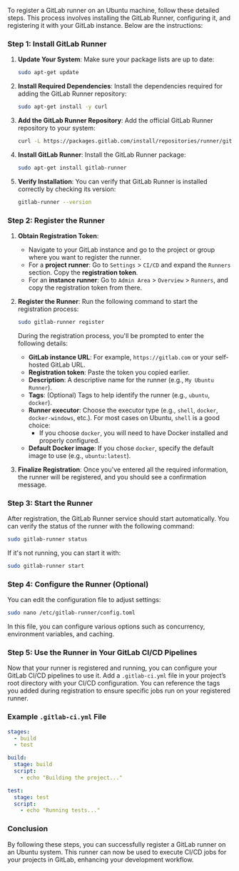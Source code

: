 To register a GitLab runner on an Ubuntu machine, follow these detailed steps. This process involves installing the GitLab Runner, configuring it, and registering it with your GitLab instance. Below are the instructions:

### Step 1: Install GitLab Runner

1. **Update Your System**:
   Make sure your package lists are up to date:
   ```bash
   sudo apt-get update
   ```

2. **Install Required Dependencies**:
   Install the dependencies required for adding the GitLab Runner repository:
   ```bash
   sudo apt-get install -y curl
   ```

3. **Add the GitLab Runner Repository**:
   Add the official GitLab Runner repository to your system:
   ```bash
   curl -L https://packages.gitlab.com/install/repositories/runner/gitlab-runner/script.deb.sh | sudo bash
   ```

4. **Install GitLab Runner**:
   Install the GitLab Runner package:
   ```bash
   sudo apt-get install gitlab-runner
   ```

5. **Verify Installation**:
   You can verify that GitLab Runner is installed correctly by checking its version:
   ```bash
   gitlab-runner --version
   ```

### Step 2: Register the Runner

1. **Obtain Registration Token**:
   - Navigate to your GitLab instance and go to the project or group where you want to register the runner.
   - For a **project runner**: Go to `Settings` > `CI/CD` and expand the `Runners` section. Copy the **registration token**.
   - For an **instance runner**: Go to `Admin Area` > `Overview` > `Runners`, and copy the registration token from there.

2. **Register the Runner**:
   Run the following command to start the registration process:
   ```bash
   sudo gitlab-runner register
   ```

   During the registration process, you'll be prompted to enter the following details:

   - **GitLab instance URL**: For example, `https://gitlab.com` or your self-hosted GitLab URL.
   - **Registration token**: Paste the token you copied earlier.
   - **Description**: A descriptive name for the runner (e.g., `My Ubuntu Runner`).
   - **Tags**: (Optional) Tags to help identify the runner (e.g., `ubuntu`, `docker`).
   - **Runner executor**: Choose the executor type (e.g., `shell`, `docker`, `docker-windows`, etc.). For most cases on Ubuntu, `shell` is a good choice:
     - If you choose `docker`, you will need to have Docker installed and properly configured.
   - **Default Docker image**: If you chose `docker`, specify the default image to use (e.g., `ubuntu:latest`).

3. **Finalize Registration**:
   Once you've entered all the required information, the runner will be registered, and you should see a confirmation message.

### Step 3: Start the Runner

After registration, the GitLab Runner service should start automatically. You can verify the status of the runner with the following command:
```bash
sudo gitlab-runner status
```

If it's not running, you can start it with:
```bash
sudo gitlab-runner start
```

### Step 4: Configure the Runner (Optional)

You can edit the configuration file to adjust settings:
```bash
sudo nano /etc/gitlab-runner/config.toml
```
In this file, you can configure various options such as concurrency, environment variables, and caching.

### Step 5: Use the Runner in Your GitLab CI/CD Pipelines

Now that your runner is registered and running, you can configure your GitLab CI/CD pipelines to use it. Add a `.gitlab-ci.yml` file in your project’s root directory with your CI/CD configuration. You can reference the tags you added during registration to ensure specific jobs run on your registered runner.

### Example `.gitlab-ci.yml` File

```yaml
stages:
  - build
  - test

build:
  stage: build
  script:
    - echo "Building the project..."

test:
  stage: test
  script:
    - echo "Running tests..."
```

### Conclusion

By following these steps, you can successfully register a GitLab runner on an Ubuntu system. This runner can now be used to execute CI/CD jobs for your projects in GitLab, enhancing your development workflow.

